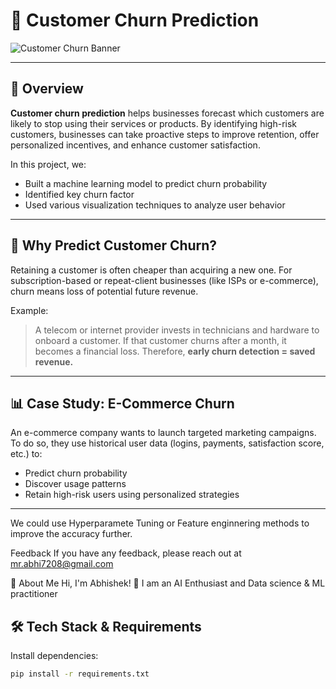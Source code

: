 # 🧠 Customer Churn Prediction

![Customer Churn Banner](https://miro.medium.com/v2/resize:fit:1400/format:webp/1*WZdoYPpmiIk1AcPQ1YHWug.png)

---

## 📌 Overview

**Customer churn prediction** helps businesses forecast which customers are likely to stop using their services or products. By identifying high-risk customers, businesses can take proactive steps to improve retention, offer personalized incentives, and enhance customer satisfaction.

In this project, we:
- Built a machine learning model to predict churn probability
- Identified key churn factor
- Used various visualization techniques to analyze user behavior

---

## 🤔 Why Predict Customer Churn?

Retaining a customer is often cheaper than acquiring a new one. For subscription-based or repeat-client businesses (like ISPs or e-commerce), churn means loss of potential future revenue.

Example:
> A telecom or internet provider invests in technicians and hardware to onboard a customer. If that customer churns after a month, it becomes a financial loss. Therefore, **early churn detection = saved revenue.**

---

## 📊 Case Study: E-Commerce Churn

An e-commerce company wants to launch targeted marketing campaigns. To do so, they use historical user data (logins, payments, satisfaction score, etc.) to:
- Predict churn probability
- Discover usage patterns
- Retain high-risk users using personalized strategies

---

We could use Hyperparamete Tuning or Feature enginnering methods to improve the accuracy further.

Feedback
If you have any feedback, please reach out at mr.abhi7208@gmail.com

🚀 About Me
Hi, I'm Abhishek! 👋
I am an AI Enthusiast and Data science & ML practitioner



## 🛠️ Tech Stack & Requirements

Install dependencies:
```bash
pip install -r requirements.txt

